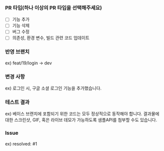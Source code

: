 ### PR 타입(하나 이상의 PR 타입을 선택해주세요)
- [ ] 기능 추가
- [ ] 기능 삭제
- [ ] 버그 수정
- [ ] 의존성, 환경 변수, 빌드 관련 코드 업데이트

### 반영 브랜치
ex) feat/19/login -> dev

### 변경 사항
ex) 로그인 시, 구글 소셜 로그인 기능을 추가했습니다.

### 테스트 결과
ex) 베이스 브랜치에 포함되기 위한 코드는 모두 정상적으로 동작해야 합니다. 결과물에 대한 스크린샷, GIF, 혹은 라이브 데모가 가능하도록 샘플API를 첨부할 수도 있습니다.


### Issue
ex) resolved: #1
